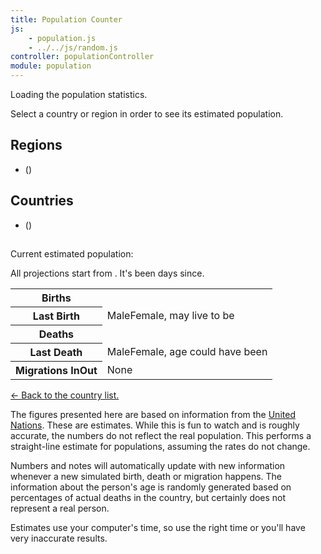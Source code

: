 ```yaml
---
title: Population Counter
js:
    - population.js
    - ../../js/random.js
controller: populationController
module: population
---
```


<div ng-if="!loaded">
    <p>
        Loading the population statistics.
    </p>
</div>
<div ng-if="loaded && !selected">
    <p>
        Select a country or region in order to see its estimated population.
    </p>
    <h2>
        Regions
    </h2>
    <ul>
        <li ng-repeat="region in regions">
            <a ng-click="selectCountry(region.I)" ng-bind="region.L" href="#"></a> (<span ng-bind="region.population | number"></span>)
        </li>
    </ul>
    <h2>
        Countries
    </h2>
    <ul>
        <li ng-repeat="country in countries">
            <a ng-click="selectCountry(country.I)" ng-bind="country.L" href="#"></a> (<span ng-bind="country.population | number"></span>)
        </li>
    </ul>
</div>
<div ng-if="loaded && selected">
    <h2 ng-bind="selected.L"></h2>
    <p>
        Current estimated population: <span ng-bind="selected.population | number"></span>
    </p>
    <p>
        All projections start from <span ng-bind="statsStartDate | date:'longDate':'UTC'"></span>. It's been <span ng-bind="selected.days | number"></span> days since.
    </p>
    <table>
        <tr>
            <th>Births</th>
            <td ng-bind="selected.births | number"></td>
        </tr>
        <tr>
            <th>Last Birth</th>
            <td>
                <span ng-if="selected.birthNote.male">Male</span><span ng-if="!selected.birthNote.male">Female</span>, may live to be <span ng-bind="selected.birthNote.ageRange"></span>
            </td>
        </tr>
        <tr>
            <th>Deaths</th>
            <td ng-bind="selected.deaths | number"></td>
        </tr>
        <tr>
            <th>Last Death</th>
            <td>
                <span ng-if="selected.deathNote.male">Male</span><span ng-if="!selected.deathNote.male">Female</span>, age could have been <span ng-bind="selected.deathNote.ageRange"></span>
            </td>
        </tr>
        <tr>
            <th>
                Migrations <span ng-if="selected.migrations > 0">In</span><span ng-if="selected.migrations < 0">Out</span>
            </th>
            <td>
                <span ng-if="selected.migrations > 0" ng-bind="selected.migrations | number"></span>
                <span ng-if="selected.migrations < 0" ng-bind="- selected.migrations | number"></span>
                <span ng-if="!selected.migrations">None</span>
            </td>
        </tr>
    </table>
    <p>
        <a href="#" ng-click="selectCountry()">← Back to the country list.</a>
    </p>
</div>

The figures presented here are based on information from the [United Nations](https://esa.un.org/unpd/wpp/Download/Standard/ASCII/). These are estimates. While this is fun to watch and is roughly accurate, the numbers do not reflect the real population. This performs a straight-line estimate for populations, assuming the rates do not change.

Numbers and notes will automatically update with new information whenever a new simulated birth, death or migration happens. The information about the person's age is randomly generated based on percentages of actual deaths in the country, but certainly does not represent a real person.

Estimates use your computer's time, so use the right time or you'll have very inaccurate results.
